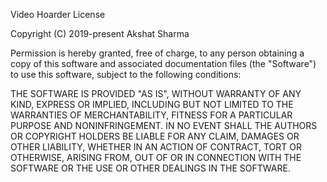 Video Hoarder License

Copyright (C) 2019-present Akshat Sharma

Permission is hereby granted, free of charge, to any person obtaining a copy
of this software and associated documentation files (the "Software") to use
this software, subject to the following conditions:

THE SOFTWARE IS PROVIDED "AS IS", WITHOUT WARRANTY OF ANY KIND, EXPRESS OR
IMPLIED, INCLUDING BUT NOT LIMITED TO THE WARRANTIES OF MERCHANTABILITY,
FITNESS FOR A PARTICULAR PURPOSE AND NONINFRINGEMENT. IN NO EVENT SHALL THE
AUTHORS OR COPYRIGHT HOLDERS BE LIABLE FOR ANY CLAIM, DAMAGES OR OTHER
LIABILITY, WHETHER IN AN ACTION OF CONTRACT, TORT OR OTHERWISE, ARISING FROM,
OUT OF OR IN CONNECTION WITH THE SOFTWARE OR THE USE OR OTHER DEALINGS IN THE
SOFTWARE.
